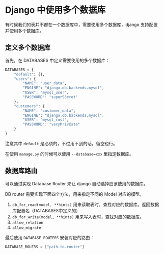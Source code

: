 # Django 中使用多个数据库

<!--
ID: 952d6da9-da38-464b-9028-f8d31a5015bf
Status: publish
Date: 2018-08-22T04:20:00
Modified: 2020-05-16T11:23:12
wp_id: 710
-->

有时候我们的表并不都在一个数据库中，需要使用多个数据库，django 支持配置并使用多个数据库。

## 定义多个数据库

首先，在 DATABASES 中定义需要使用的多个数据库：

```py
DATABASES = {
    "default": {},
    "users": {
        "NAME": "user_data",
        "ENGINE": "django.db.backends.mysql",
        "USER": "mysql_user",
        "PASSWORD": "superS3cret"
    },
    "customers": {
        "NAME": "customer_data",
        "ENGINE": "django.db.backends.mysql",
        "USER": "mysql_cust",
        "PASSWORD": "veryPriv@ate"
    }
}
```

注意其中 `default` 是必须的，不过用不到的话，留空也行。

在使用 `manage.py` 的时候可以使用 `--database=xxx` 里指定数据库。

## 数据库路由

可以通过实现 Database Router 来让 django 自动选择应该使用的数据库。

DB router 需要实现下面四个方法，用来指定不同的 Model 对应的模型。

1. `db_for_read(model, **hints)` 用来读取表时，查找对应的数据库。返回数据库配置名（DATABASES中定义的）
2. `db_for_write(model, **hints)` 用来写入表时，查找对应的数据库。
3. `allow_relation`
4. `allow_migrate`

最后使用 `DATABASE_ROUTERS` 安装对应的路由：

```py
DATABASE_ROUERS = ["path.to.router"]
```